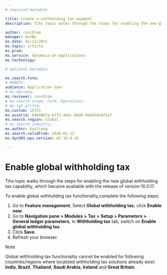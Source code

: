 ```yaml
---
# required metadata

title: Create a withholding tax payment
description: Tihs topic walks through the steps for enabling the new global withholding tax capability, which became available with the release of version 10.0.17. 

author: roschlom
manager: AnnBe
ms.date: 01/12/2021
ms.topic: article
ms.prod: 
ms.service: dynamics-ax-applications
ms.technology: 

# optional metadata

ms.search.form: 
# ROBOTS: 
audience: Application User
# ms.devlang: 
ms.reviewer: roschlom
# ms.search.scope: Core, Operations
# ms.tgt_pltfrm: 
ms.custom: 15721
ms.assetid: b4b406fa-b772-44ec-8dd8-8eb818a921ef
ms.search.region: Global
# ms.search.industry: 
ms.author: kailiang
ms.search.validFrom: 2020-01-12
ms.dyn365.ops.version: AX 10.0.16

---
```


# Enable global withholding tax

Tihs topic walks through the steps for enabling the new global withholding tax capability, which became available with the release of version 10.0.17. 

To enable global withholding tax functionality,complete the following steps.

1. Go to **Feature management**, Select **Global withholding tax**, click **Enable now**.
2. Go to **Navigation pane > Modules > Tax > Setup > Parameters > General ledger parameters**, In **Withholding tax** tab, switch on **Enable global withholding tax**.
3. Click **Save**.
4. Refresh your browser.

> [!NOTE] 
> Global withholding tax functionality cannot be enabled for following countries/regions where localized withholding tax solutions already exist: **India**, **Brazil**, **Thailand**, **Saudi Arabia**, **Ireland** and **Great Britain**.
